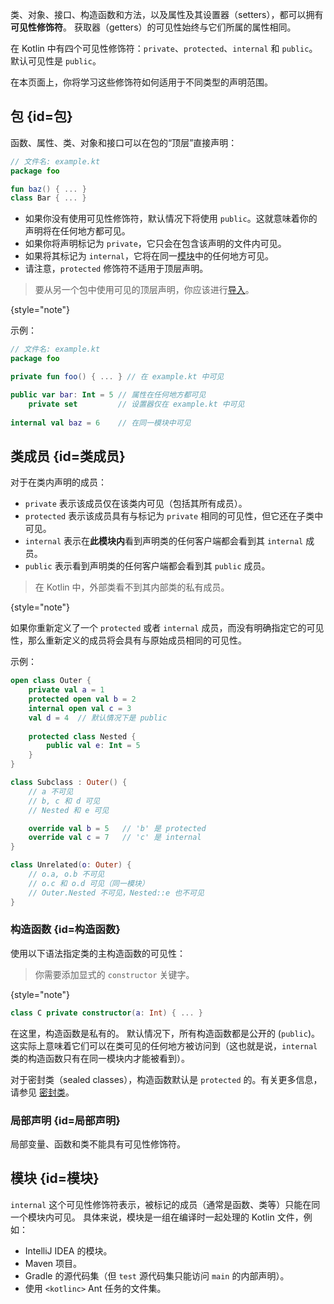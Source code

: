 [//]: # (title: 可见性修饰符)

类、对象、接口、构造函数和方法，以及属性及其设置器（setters），都可以拥有**可见性修饰符**。
获取器（getters）的可见性始终与它们所属的属性相同。

在 Kotlin 中有四个可见性修饰符：`private`、`protected`、`internal` 和 `public`。
默认可见性是 `public`。

在本页面上，你将学习这些修饰符如何适用于不同类型的声明范围。

## 包 {id=包}

函数、属性、类、对象和接口可以在包的“顶层”直接声明：

```kotlin
// 文件名: example.kt
package foo

fun baz() { ... }
class Bar { ... }
```

* 如果你没有使用可见性修饰符，默认情况下将使用 `public`。这就意味着你的声明将在任何地方都可见。
* 如果你将声明标记为 `private`，它只会在包含该声明的文件内可见。
* 如果将其标记为 `internal`，它将在同一[模块](#模块)中的任何地方可见。
* 请注意，`protected` 修饰符不适用于顶层声明。

> 要从另一个包中使用可见的顶层声明，你应该进行[导入](packages.md#导入)。
>
{style="note"}

示例：

```kotlin
// 文件名: example.kt
package foo

private fun foo() { ... } // 在 example.kt 中可见

public var bar: Int = 5 // 属性在任何地方都可见
    private set         // 设置器仅在 example.kt 中可见
    
internal val baz = 6    // 在同一模块中可见
```

## 类成员 {id=类成员}

对于在类内声明的成员：

* `private` 表示该成员仅在该类内可见（包括其所有成员）。
* `protected` 表示该成员具有与标记为 `private` 相同的可见性，但它还在子类中可见。
* `internal` 表示在**此模块内**看到声明类的任何客户端都会看到其 `internal` 成员。
* `public` 表示看到声明类的任何客户端都会看到其 `public` 成员。

> 在 Kotlin 中，外部类看不到其内部类的私有成员。
>
{style="note"}

如果你重新定义了一个 `protected` 或者 `internal` 成员，而没有明确指定它的可见性，那么重新定义的成员将会具有与原始成员相同的可见性。

示例：

```kotlin
open class Outer {
    private val a = 1
    protected open val b = 2
    internal open val c = 3
    val d = 4  // 默认情况下是 public
    
    protected class Nested {
        public val e: Int = 5
    }
}

class Subclass : Outer() {
    // a 不可见
    // b, c 和 d 可见
    // Nested 和 e 可见

    override val b = 5   // 'b' 是 protected
    override val c = 7   // 'c' 是 internal
}

class Unrelated(o: Outer) {
    // o.a, o.b 不可见
    // o.c 和 o.d 可见（同一模块）
    // Outer.Nested 不可见，Nested::e 也不可见
}
```

### 构造函数 {id=构造函数}

使用以下语法指定类的主构造函数的可见性：

> 你需要添加显式的 `constructor` 关键字。
>
{style="note"}

```kotlin
class C private constructor(a: Int) { ... }
```

在这里，构造函数是私有的。
默认情况下，所有构造函数都是公开的 (`public`)。
这实际上意味着它们可以在类可见的任何地方被访问到（这也就是说，`internal` 类的构造函数只有在同一模块内才能被看到）。

对于密封类（sealed classes），构造函数默认是 `protected` 的。有关更多信息，请参见 [密封类](sealed-classes.md#constructors)。

### 局部声明 {id=局部声明}

局部变量、函数和类不能具有可见性修饰符。

## 模块 {id=模块}

`internal` 这个可见性修饰符表示，被标记的成员（通常是函数、类等）只能在同一个模块内可见。
具体来说，模块是一组在编译时一起处理的 Kotlin 文件，例如：

* IntelliJ IDEA 的模块。
* Maven 项目。
* Gradle 的源代码集（但 `test` 源代码集只能访问 `main` 的内部声明）。
* 使用 `<kotlinc>` Ant 任务的文件集。

